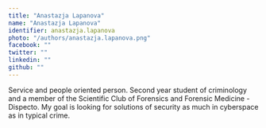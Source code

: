 ```yaml
---
title: "Anastazja Lapanova"
name: "Anastazja Lapanova"
identifier: anastazja.lapanova
photo: "/authors/anastazja.lapanova.png"
facebook: ""
twitter: ""
linkedin: ""
github: ""
---
```


Service and people oriented person. Second year student of criminology and a
member of the Scientific Club of Forensics and Forensic Medicine - Dispecto. My
goal is looking for solutions of security as much in cyberspace as in typical
crime.
